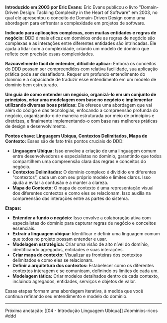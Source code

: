 **Introduzido em 2003 por Eric Evans:** Eric Evans publicou o livro "Domain-Driven Design: Tackling Complexity in the Heart of Software" em 2003, no qual ele apresentou o conceito de Domain-Driven Design como uma abordagem para enfrentar a complexidade em projetos de software.

**Indicado para aplicações complexas, com muitas entidades e regras de negócio:** DDD é mais eficaz em domínios onde as regras de negócio são complexas e as interações entre diferentes entidades são intrincadas. Ele ajuda a lidar com a complexidade, criando um modelo de domínio que reflete com precisão essas complexidades.

**Razoavelmente fácil de entender, difícil de aplicar:** Embora os conceitos do DDD possam ser compreendidos com relativa facilidade, sua aplicação prática pode ser desafiadora. Requer um profundo entendimento do domínio e a capacidade de traduzir esse entendimento em um modelo de domínio bem estruturado.

**Um guia de como entender um negócio, organizá-lo em um conjunto de princípios, criar uma modelagem com base no negócio e implementar utilizando diversas boas práticas:** Ele oferece uma abordagem que vai além do código e das tecnologias, enfocando a compreensão profunda do negócio, organizando-o de maneira estruturada por meio de princípios e diretrizes, e finalmente implementando-o com base nas melhores práticas de design e desenvolvimento.

**Pontos chave: Linguagem Ubíqua, Contextos Delimitados, Mapa de Contexto:** Esses são de fato três pontos cruciais do DDD:
- **Linguagem Ubíqua:** Isso envolve a criação de uma linguagem comum entre desenvolvedores e especialistas no domínio, garantindo que todos compartilhem uma compreensão clara das regras e conceitos do negócio.
- **Contextos Delimitados:** O domínio complexo é dividido em diferentes "contextos", cada um com seu próprio modelo e limites claros. Isso ajuda a evitar a confusão e a manter a clareza.
- **Mapa de Contexto:** O mapa de contexto é uma representação visual dos diferentes contextos e como eles se relacionam. Isso auxilia na compreensão das interações entre as partes do sistema.

**Etapas:**
- **Entender a fundo o negócio:** Isso envolve a colaboração ativa com especialistas do domínio para capturar regras de negócio e conceitos essenciais.
- **Extrair a linguagem ubíqua:** Identificar e definir uma linguagem comum que todos no projeto possam entender e usar.
- **Modelagem estratégica:** Criar uma visão de alto nível do domínio, identificando agregados, entidades e suas interações.
- **Criar mapa de contexto:** Visualizar as fronteiras dos contextos delimitados e como eles se relacionam.
- **Definir a arquitetura dos contextos:** Estabelecer como os diferentes contextos interagem e se comunicam, definindo os limites de cada um.
- **Modelagem tática:** Criar modelos detalhados dentro de cada contexto, incluindo agregados, entidades, serviços e objetos de valor.

Essas etapas formam uma abordagem iterativa, à medida que você continua refinando seu entendimento e modelo do domínio.

---
Próxima anotação: [[04 - Introdução Linguagem Ubíqua]]
#domínios-ricos  #ddd 